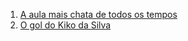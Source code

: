 1. [A aula mais chata de todos os tempos](perolas_do_lucas/A_aula_mais_chata_de_todos_os_tempos.md)
2. [O gol do Kiko da Silva](perolas_do_lucas/O_gol_de_Kiko_da_Silva.md)


